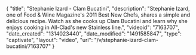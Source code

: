 {
    "title": "Stephanie Izard - Clam Bucatini",
    "description": "Stephanie Izard, one of Food & Wine Magazine's 2011 Best New Chefs, shares a simple and delicious recipe. Watch as she cooks up Clam Bucatini and learn why she enjoys cooking in All-Clad's new Stainless line.",
    "videoid": "7163707",
    "date_created": "1314023440",
    "date_modified": "1491585847",
    "type": "captivate",
    "layout": "video",
    "url": "\/v\/stephanie-izard-clam-bucatini\/7163707"
}